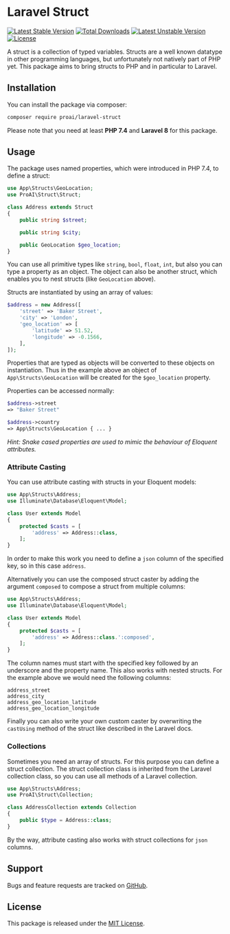 # Laravel Struct

[![Latest Stable Version](https://poser.pugx.org/proai/laravel-struct/v/stable)](https://packagist.org/packages/proai/laravel-struct) [![Total Downloads](https://poser.pugx.org/proai/laravel-struct/downloads)](https://packagist.org/packages/proai/laravel-struct) [![Latest Unstable Version](https://poser.pugx.org/proai/laravel-struct/v/unstable)](https://packagist.org/packages/proai/laravel-struct) [![License](https://poser.pugx.org/proai/laravel-struct/license)](https://packagist.org/packages/proai/laravel-struct)

A struct is a collection of typed variables. Structs are a well known datatype in other programming languages, but unfortunately not natively part of PHP yet. This package aims to bring structs to PHP and in particular to Laravel.

## Installation

You can install the package via composer:

```bash
composer require proai/laravel-struct
```

Please note that you need at least **PHP 7.4** and **Laravel 8** for this package.

## Usage

The package uses named properties, which were introduced in PHP 7.4, to define a struct:

```php
use App\Structs\GeoLocation;
use ProAI\Struct\Struct;

class Address extends Struct
{
    public string $street;

    public string $city;

    public GeoLocation $geo_location;
}
```

You can use all primitive types like `string`, `bool`, `float`, `int`, but also you can type a property as an object. The object can also be another struct, which enables you to nest structs (like `GeoLocation` above).

Structs are instantiated by using an array of values:

```php
$address = new Address([
    'street' => 'Baker Street',
    'city' => 'London',
    'geo_location' => [
        'latitude' => 51.52,
        'longitude' => -0.1566,
    ],
]);
```

Properties that are typed as objects will be converted to these objects on instantiation. Thus in the example above an object of `App\Structs\GeoLocation` will be created for the `$geo_location` property.

Properties can be accessed normally:

```php
$address->street
=> "Baker Street"

$address->country
=> App\Structs\GeoLocation { ... }
```

_Hint: Snake cased properties are used to mimic the behaviour of Eloquent attributes._

### Attribute Casting

You can use attribute casting with structs in your Eloquent models:

```php
use App\Structs\Address;
use Illuminate\Database\Eloquent\Model;

class User extends Model
{
    protected $casts = [
        'address' => Address::class,
    ];
}
```

In order to make this work you need to define a `json` column of the specified key, so in this case `address`.

Alternatively you can use the composed struct caster by adding the argument `composed` to compose a struct from multiple columns:

```php
use App\Structs\Address;
use Illuminate\Database\Eloquent\Model;

class User extends Model
{
    protected $casts = [
        'address' => Address::class.':composed',
    ];
}
```

The column names must start with the specified key followed by an underscore and the property name. This also works with nested structs. For the example above we would need the following columns:

```
address_street
address_city
address_geo_location_latitude
address_geo_location_longitude
```

Finally you can also write your own custom caster by overwriting the `castUsing` method of the struct like described in the Laravel docs.

### Collections

Sometimes you need an array of structs. For this purpose you can define a struct collection. The struct collection class is inherited from the Laravel collection class, so you can use all methods of a Laravel collection.

```php
use App\Structs\Address;
use ProAI\Struct\Collection;

class AddressCollection extends Collection
{
    public $type = Address::class;
}
```

By the way, attribute casting also works with struct collections for `json` columns.

## Support

Bugs and feature requests are tracked on [GitHub](https://github.com/proai/laravel-struct/issues).

## License

This package is released under the [MIT License](LICENSE).
